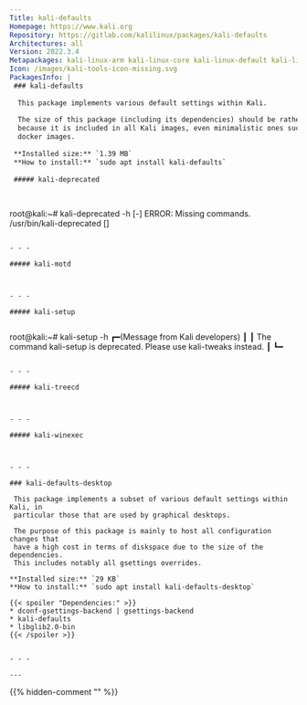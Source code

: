 ```yaml
---
Title: kali-defaults
Homepage: https://www.kali.org
Repository: https://gitlab.com/kalilinux/packages/kali-defaults
Architectures: all
Version: 2022.3.4
Metapackages: kali-linux-arm kali-linux-core kali-linux-default kali-linux-everything kali-linux-headless kali-linux-large kali-linux-nethunter kali-tools-database kali-tools-forensics kali-tools-information-gathering kali-tools-passwords kali-tools-post-exploitation kali-tools-reverse-engineering kali-tools-vulnerability kali-tools-web kali-tools-windows-resources 
Icon: /images/kali-tools-icon-missing.svg
PackagesInfo: |
 ### kali-defaults
 
  This package implements various default settings within Kali.
   
  The size of this package (including its dependencies) should be rather limited
  because it is included in all Kali images, even minimalistic ones such as
  docker images.
 
 **Installed size:** `1.39 MB`  
 **How to install:** `sudo apt install kali-defaults`  
 
 ##### kali-deprecated
 
 
 ```
 root@kali:~# kali-deprecated -h
 [-] ERROR: Missing commands. /usr/bin/kali-deprecated <old-command> <new-command> [<url>]
 ```
 
 - - -
 
 ##### kali-motd
 
 
 
 - - -
 
 ##### kali-setup
 
 
 ```
 root@kali:~# kali-setup -h
 ┏━(Message from Kali developers)
 ┃
 ┃ The command kali-setup is deprecated. Please use kali-tweaks instead.
 ┃
 ┗━
 ```
 
 - - -
 
 ##### kali-treecd
 
 
 
 - - -
 
 ##### kali-winexec
 
 
 
 - - -
 
 ### kali-defaults-desktop
 
  This package implements a subset of various default settings within Kali, in
  particular those that are used by graphical desktops.
   
  The purpose of this package is mainly to host all configuration changes that
  have a high cost in terms of diskspace due to the size of the dependencies.
  This includes notably all gsettings overrides.
 
 **Installed size:** `29 KB`  
 **How to install:** `sudo apt install kali-defaults-desktop`  
 
 {{< spoiler "Dependencies:" >}}
 * dconf-gsettings-backend | gsettings-backend
 * kali-defaults
 * libglib2.0-bin
 {{< /spoiler >}}
 
 
 - - -
 
---
```

{{% hidden-comment "<!--Do not edit anything above this line-->" %}}
